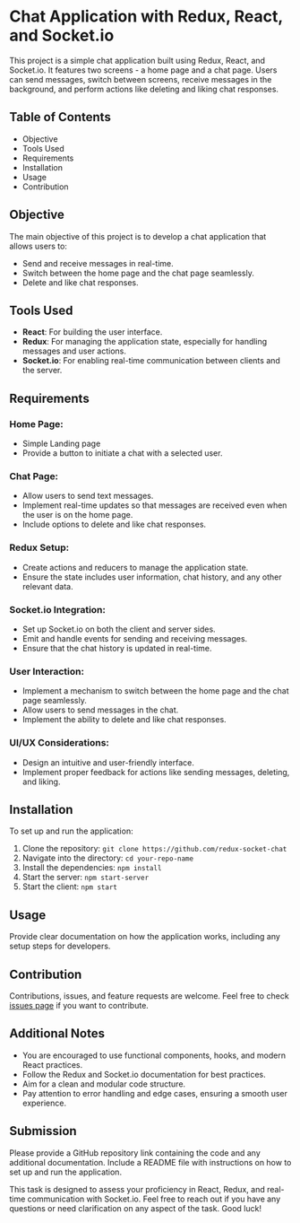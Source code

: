 # Chat Application with Redux, React, and Socket.io

This project is a simple chat application built using Redux, React, and Socket.io. It features two screens - a home page and a chat page. Users can send messages, switch between screens, receive messages in the background, and perform actions like deleting and liking chat responses.

## Table of Contents

-   Objective
-   Tools Used
-   Requirements
-   Installation
-   Usage
-   Contribution

## Objective

The main objective of this project is to develop a chat application that allows users to:

-   Send and receive messages in real-time.
-   Switch between the home page and the chat page seamlessly.
-   Delete and like chat responses.

## Tools Used

-   **React**: For building the user interface.
-   **Redux**: For managing the application state, especially for handling messages and user actions.
-   **Socket.io**: For enabling real-time communication between clients and the server.

## Requirements

### Home Page:

-   Simple Landing page
-   Provide a button to initiate a chat with a selected user.

### Chat Page:

-   Allow users to send text messages.
-   Implement real-time updates so that messages are received even when the user is on the home page.
-   Include options to delete and like chat responses.

### Redux Setup:

-   Create actions and reducers to manage the application state.
-   Ensure the state includes user information, chat history, and any other relevant data.

### Socket.io Integration:

-   Set up Socket.io on both the client and server sides.
-   Emit and handle events for sending and receiving messages.
-   Ensure that the chat history is updated in real-time.

### User Interaction:

-   Implement a mechanism to switch between the home page and the chat page seamlessly.
-   Allow users to send messages in the chat.
-   Implement the ability to delete and like chat responses.

### UI/UX Considerations:

-   Design an intuitive and user-friendly interface.
-   Implement proper feedback for actions like sending messages, deleting, and liking.

## Installation

To set up and run the application:

1.  Clone the repository:  `git clone https://github.com/redux-socket-chat`
2.  Navigate into the directory:  `cd your-repo-name`
3.  Install the dependencies:  `npm install`
4.  Start the server:  `npm start-server`
5.  Start the client: `npm start`

## Usage

Provide clear documentation on how the application works, including any setup steps for developers.

## Contribution

Contributions, issues, and feature requests are welcome. Feel free to check  [issues page](https://github.com/anwaralamdev/redux-socket-chat/issues)  if you want to contribute.

## Additional Notes

-   You are encouraged to use functional components, hooks, and modern React practices.
-   Follow the Redux and Socket.io documentation for best practices.
-   Aim for a clean and modular code structure.
-   Pay attention to error handling and edge cases, ensuring a smooth user experience.

## Submission

Please provide a GitHub repository link containing the code and any additional documentation. Include a README file with instructions on how to set up and run the application.

This task is designed to assess your proficiency in React, Redux, and real-time communication with Socket.io. Feel free to reach out if you have any questions or need clarification on any aspect of the task. Good luck!
